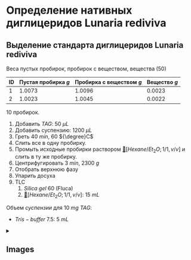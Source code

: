 # Определение нативных диглицеридов **Lunaria rediviva**

## Выделение стандарта диглицеридов **Lunaria rediviva**

Веса пустых пробирок, пробирок с веществом, вещества (50)

| ID  | Пустая пробирка $g$ | Пробирка с веществом $g$ | Вещество $g$ |
| --- | ------------------- | ------------------------ | ------------ |
| 1   | 1.0073              | 1.0096                   | 0.0023       |
| 2   | 1.0023              | 1.0045                   | 0.0022       |

10 пробирок.

1. Добавить $TAG$: 50 ${\mu}L$
2. Добавить суспензию: 1200 ${\mu}L$
3. Греть 40 $min$, 60 ${\degree}C$
4. Слить все в одну пробирку.
5. Промыть исходные пробирки раствором [🔗][hexaneet_2o]$[Hexane/Et_2O; 1/1, v/v]$ и слить в ту же пробирку.
6. Центрифугировать 3 $min$, 2300 $g$
7. Отобрать верхнюю фазу
8. Упарить досуха
9. TLC
    1. $Silica\ gel\ 60$ (Fluca)
    2. [🔗][hexaneet_2o]$[Hexane/Et_2O; 1/1, v/v]$: 15 $mL$

Объем *суспензии* для 10 $mg$ $TAG$:
* $Tris-buffer$ 7.5: 5 $mL$

<details><summary>

## Images

</summary>
<img src="images/20240304_143855.jpg" width="256"/> <img src="images/20240304_185108.jpg" width="256"/>
</details>

[hexaneet_2o]: substances/mixtures.md#hexaneet_2o
